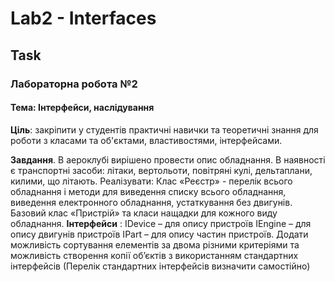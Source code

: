 # Lab2 - Interfaces
## Task

### Лабораторна робота №2
#### Тема: Інтерфейси, наслідування
__Ціль__: закріпити у студентів практичні навички та теоретичні знання для роботи з класами та об'єктами, властивостями, інтерфейсами.

__Завдання__. 
В аероклубі вирішено провести опис обладнання. В наявності є транспортні засоби: літаки, вертольоти, повітряні кулі, дельтаплани, килими, що літають. Реалізувати: 
Клас «Реєстр» - перелік всього обладнання і методи для виведення списку всього обладнання, виведення електронного обладнання, устаткування без двигунів.  
Базовий клас «Пристрій» та класи нащадки для кожного виду обладнання.
__Інтерфейси__ :
IDevice – для опису  пристроїв
IEngine – для опису двигунів пристроїв
IPart – для опису частин пристроїв.
Додати можливість сортування елементів за двома різними критеріями та можливість створення копії об’єктів з використанням стандартних інтерфейсів (Перелік стандартних інтерфейсів визначити  самостійно)
